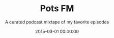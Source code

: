 ---
date:         2015-03-01 00:00:00
title:        Pots FM
subtitle:     A curated podcast mixtape of my favorite episodes
description:  I built Pots FM in order to more easily share my favorite podcast episodes with friends and family. My curated selection of favorite episodes is available not just through a website, but also through an RSS feed and the iTunes Podcast directory. Using Jekyll as a publishing tool, any new episode I add is immediately made available through these means.
website:      http://pots.fm
cta:          Listen to one of my favorite podcasts
category:     featured
---